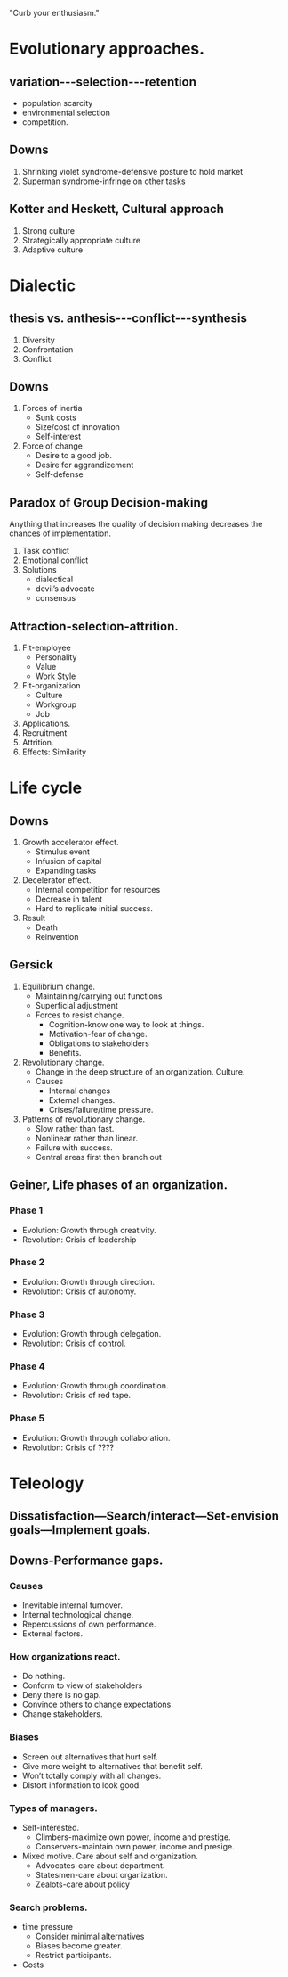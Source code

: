 "Curb your enthusiasm."

# Evolutionary approaches.

## variation---selection---retention

- population scarcity
- environmental selection
- competition.

## Downs

1. Shrinking violet syndrome-defensive posture to hold market
2. Superman syndrome-infringe on other tasks

## Kotter and Heskett, Cultural approach
 
1. Strong culture
2. Strategically appropriate culture
3. Adaptive culture

# Dialectic

## thesis vs. anthesis---conflict---synthesis

1. Diversity
2. Confrontation
3. Conflict

## Downs

1. Forces of inertia
	- Sunk costs
	- Size/cost of innovation
	- Self-interest
2. Force of change
	- Desire to a good job.
	- Desire for aggrandizement
	- Self-defense

## Paradox of Group Decision-making
Anything that increases the quality of decision making decreases the chances of implementation.

1. Task conflict
2. Emotional conflict
3. Solutions
	- dialectical
	- devil’s advocate
	- consensus

## Attraction-selection-attrition.

1. Fit-employee
	- Personality
	- Value
	- Work Style
2. Fit-organization
	- Culture
	- Workgroup
	- Job
3. Applications.
4. Recruitment
5. Attrition.
6. Effects:  Similarity

# Life cycle

## Downs

1. Growth accelerator effect.
	- Stimulus event
	- Infusion of capital
	- Expanding tasks
2. Decelerator effect.
	- Internal competition for resources
	- Decrease in talent
	- Hard to replicate initial success.
3. Result
	- Death
	- Reinvention

## Gersick

1. Equilibrium change.
	- Maintaining/carrying out functions
	- Superficial adjustment
	- Forces to resist change.
		- Cognition-know one way to look at things.
		- Motivation-fear of change.
		-  Obligations to stakeholders
		-  Benefits.
2. Revolutionary change.
	- Change in the deep structure of an organization.  Culture.
	- Causes
		- Internal changes
		- External changes.
		- Crises/failure/time pressure.
3. Patterns of revolutionary change.
	- Slow rather than fast.
	- Nonlinear rather than linear.
	- Failure with success.
	- Central areas first then branch out

## Geiner, Life phases of an organization.

### Phase 1 
- Evolution: Growth through creativity.
- Revolution: Crisis of leadership

### Phase 2
- Evolution: Growth through direction.
- Revolution: Crisis of autonomy.

### Phase 3
- Evolution: Growth through delegation.
- Revolution: Crisis of control.

### Phase 4
- Evolution: Growth through coordination.
- Revolution: Crisis of red tape.

### Phase 5
- Evolution: Growth through collaboration.
- Revolution: Crisis of ????

# Teleology

## Dissatisfaction—Search/interact—Set-envision goals—Implement goals.

## Downs-Performance gaps.

### Causes
- Inevitable internal turnover.
- Internal technological change.
- Repercussions of own performance.
- External factors.

### How organizations react.
- Do nothing.
- Conform to view of stakeholders
- Deny there is no gap.
- Convince others to change expectations.
- Change stakeholders.

### Biases
- Screen out alternatives that hurt self.
- Give more weight to alternatives that benefit self.
- Won’t totally comply with all changes.
- Distort information to look good.

### Types of managers.
- Self-interested.
	- Climbers-maximize own power, income and prestige.
	- Conservers-maintain own power, income and presige.
- Mixed motive.  Care about self and organization.
	- Advocates-care about department.
	- Statesmen-care about organization.
	- Zealots-care about policy

### Search problems.
- time pressure
	- Consider minimal alternatives
	- Biases become greater.
	- Restrict participants.
- Costs